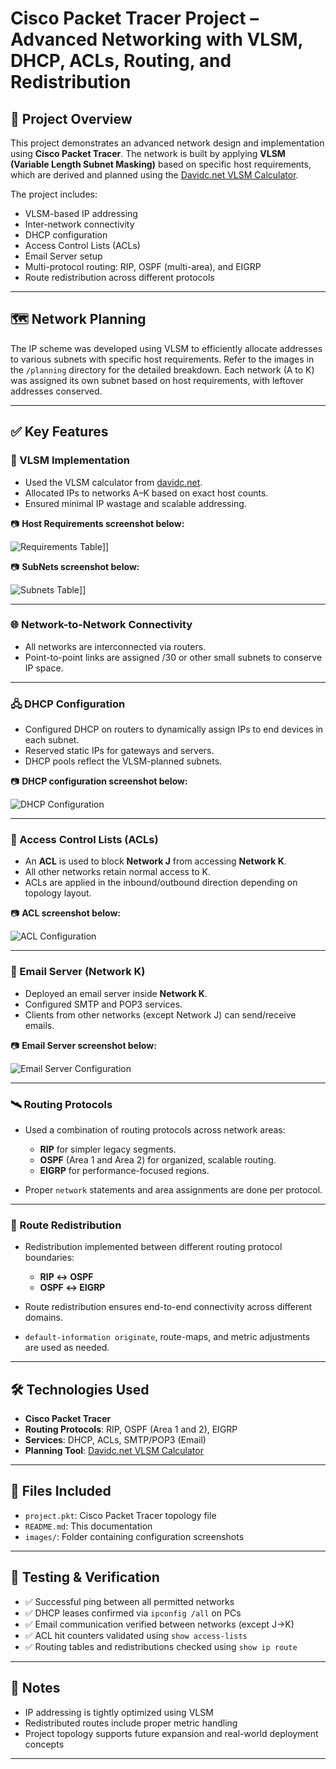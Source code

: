 # Cisco Packet Tracer Project – Advanced Networking with VLSM, DHCP, ACLs, Routing, and Redistribution

## 🔧 Project Overview

This project demonstrates an advanced network design and implementation using **Cisco Packet Tracer**. The network is built by applying **VLSM (Variable Length Subnet Masking)** based on specific host requirements, which are derived and planned using the [Davidc.net VLSM Calculator](https://www.davidc.net/sites/default/vlsmcalc.htm).

The project includes:
- VLSM-based IP addressing
- Inter-network connectivity
- DHCP configuration
- Access Control Lists (ACLs)
- Email Server setup
- Multi-protocol routing: RIP, OSPF (multi-area), and EIGRP
- Route redistribution across different protocols

---

## 🗺️ Network Planning

The IP scheme was developed using VLSM to efficiently allocate addresses to various subnets with specific host requirements. Refer to the images in the `/planning` directory for the detailed breakdown. Each network (A to K) was assigned its own subnet based on host requirements, with leftover addresses conserved.

---

## ✅ Key Features

### 📐 VLSM Implementation
- Used the VLSM calculator from [davidc.net](https://www.davidc.net/sites/default/vlsmcalc.htm).
- Allocated IPs to networks A–K based on exact host counts.
- Ensured minimal IP wastage and scalable addressing.
  
📷 **Host Requirements screenshot below:**

![Requirements Table](images/Host_Requirements.PNG)]]

📷 **SubNets screenshot below:**

![Subnets Table](images/VLSM.PNG)]]

---

### 🌐 Network-to-Network Connectivity
- All networks are interconnected via routers.
- Point-to-point links are assigned /30 or other small subnets to conserve IP space.

---

### 🖧 DHCP Configuration
- Configured DHCP on routers to dynamically assign IPs to end devices in each subnet.
- Reserved static IPs for gateways and servers.
- DHCP pools reflect the VLSM-planned subnets.

📷 **DHCP configuration screenshot below:**

![DHCP Configuration](images/DHCP_CONFIG.png)

---

### 🔐 Access Control Lists (ACLs)
- An **ACL** is used to block **Network J** from accessing **Network K**.
- All other networks retain normal access to K.
- ACLs are applied in the inbound/outbound direction depending on topology layout.

📷 **ACL screenshot below:**

![ACL Configuration](images/ACL_.png)

---

### 📧 Email Server (Network K)
- Deployed an email server inside **Network K**.
- Configured SMTP and POP3 services.
- Clients from other networks (except Network J) can send/receive emails.

📷 **Email Server screenshot below:**

![Email Server Configuration](images/EMAIL_CONFIG.png)

---

### 🛰️ Routing Protocols
- Used a combination of routing protocols across network areas:
  - **RIP** for simpler legacy segments.
  - **OSPF** (Area 1 and Area 2) for organized, scalable routing.
  - **EIGRP** for performance-focused regions.
  
- Proper `network` statements and area assignments are done per protocol.

---

### 🔁 Route Redistribution
- Redistribution implemented between different routing protocol boundaries:
  - **RIP ↔ OSPF**
  - **OSPF ↔ EIGRP**
  
- Route redistribution ensures end-to-end connectivity across different domains.
- `default-information originate`, route-maps, and metric adjustments are used as needed.

---

## 🛠️ Technologies Used

- **Cisco Packet Tracer**
- **Routing Protocols**: RIP, OSPF (Area 1 and 2), EIGRP
- **Services**: DHCP, ACLs, SMTP/POP3 (Email)
- **Planning Tool**: [Davidc.net VLSM Calculator](https://www.davidc.net/sites/default/vlsmcalc.htm)

---

## 📂 Files Included

- `project.pkt`: Cisco Packet Tracer topology file
- `README.md`: This documentation
- `images/`: Folder containing configuration screenshots

---

## 🚦 Testing & Verification

- ✅ Successful ping between all permitted networks
- ✅ DHCP leases confirmed via `ipconfig /all` on PCs
- ✅ Email communication verified between networks (except J→K)
- ✅ ACL hit counters validated using `show access-lists`
- ✅ Routing tables and redistributions checked using `show ip route`

---

## 📌 Notes

- IP addressing is tightly optimized using VLSM
- Redistributed routes include proper metric handling
- Project topology supports future expansion and real-world deployment concepts

---

